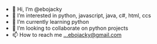 - 👋 Hi, I’m @ebojacky
- 👀 I’m interested in python, javascript, java, c#, html, ccs
- 🌱 I’m currently learning python
- 💞️ I’m looking to collaborate on python projects
- 📫 How to reach me ...ebojacky@gmail.com

<!---
ebojacky/ebojacky is a ✨ special ✨ repository because its `README.md` (this file) appears on your GitHub profile.
You can click the Preview link to take a look at your changes.
--->
